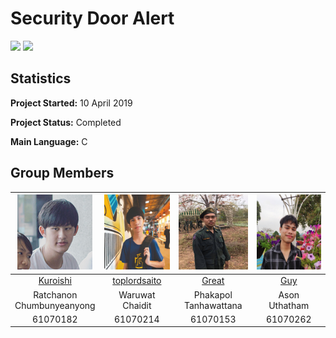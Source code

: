 # Security Door Alert
<img src="https://i.imgur.com/aIketKC.png">
<img src="https://scontent.fbkk5-6.fna.fbcdn.net/v/t1.15752-9/58852894_418718412241060_7010432378594131968_n.jpg?_nc_cat=102&_nc_oc=AQnkK5vNEa-1h8xd2Y75EulqQSC1bZkNGJuLJvS8rA8X_sATuNpDfLrEhG_Jruxoe3U&_nc_ht=scontent.fbkk5-6.fna&oh=41fc48757feba02549083f4245a13015&oe=5D6F4CB9">

## Statistics

**Project Started:** 10 April 2019


**Project Status:** Completed

**Main Language:** C

## Group Members

|<img src="member/1.png" width="120px" height="120px">|<img src="member/4.jpg" width="120px" height="120px">|<img src="member/3.png" width="120px" height="120px">|<img src="member/2.png" width="120px" height="120px">|
|:---:|:---:|:---:|:---:|
|[Kuroishi](https://github.com/Kuroishi1221)|[toplordsaito](https://github.com/toplordsaito)|[Great](https://github.com/Phakapol)|[Guy](https://github.com/Alhzz)|
|Ratchanon<br>Chumbunyeanyong|Waruwat<br>Chaidit|Phakapol<br>Tanhawattana|Ason<br>Uthatham|
|61070182|61070214|61070153|61070262|
